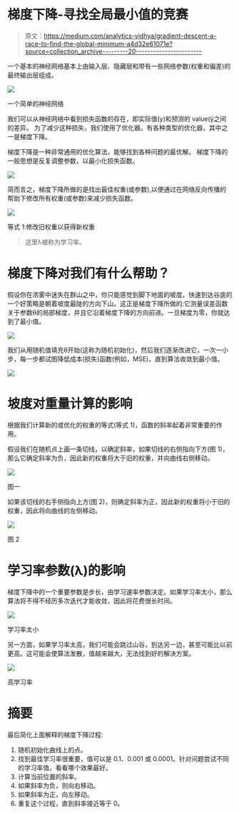 # 梯度下降-寻找全局最小值的竞赛

> 原文：<https://medium.com/analytics-vidhya/gradient-descent-a-race-to-find-the-global-minimum-a4d32e61071e?source=collection_archive---------20----------------------->

一个基本的神经网络基本上由输入层、隐藏层和带有一些网络参数(权重和偏差)的最终输出层组成。

![](img/b0ecb13f5e5d4ad44f58a59be09a831b.png)

一个简单的神经网络

我们可以从神经网络中看到损失函数的存在，即实际值(y)和预测的 value(ŷ之间的差异。
为了减少这种损失，我们使用了优化器。有各种类型的优化器，其中之一是梯度下降。

梯度下降是一种非常通用的优化算法，能够找到各种问题的最优解。
梯度下降的一般思想是反复调整参数，以最小化损失函数。

![](img/856d25afced92d7343ebfdf98b7f8a80.png)

简而言之，梯度下降所做的是找出最佳权重(或参数),以便通过在网络反向传播的帮助下修改所有权重(或参数)来减少损失函数。

![](img/b63c05b8676d8a251d537d8db36c5768.png)

等式 1:修改旧权重以获得新权重

> 这里λ被称为学习率。

# 梯度下降对我们有什么帮助？

假设你在浓雾中迷失在群山之中，你只能感觉到脚下地面的坡度。快速到达谷底的一个好策略是朝着坡度最陡的方向下山。这正是梯度下降所做的:它测量误差函数关于参数θ的局部梯度，并且它沿着梯度下降的方向前进。一旦梯度为零，你就达到了最小值。

![](img/e2f4fd811ffcafea5e30c0f52260331f.png)

我们从用随机值填充θ开始(这称为随机初始化)，然后我们逐渐改进它，一次一小步，每一步都试图降低成本(损失)函数(例如，MSE)，直到算法收敛到最小值。

![](img/c7499f1a6e1f908e1c62f264292c9f35.png)

# 坡度对重量计算的影响

根据我们计算新的或优化的权重的等式(等式 1)，函数的斜率起着非常重要的作用。

假设我们在随机点上画一条切线，以确定斜率，如果切线的右侧指向下方(图 1)，那么它确定斜率为负，因此新的权重将大于旧的权重，并向曲线右侧移动。

![](img/b5dd732e3ac15881cad5d375dc80c408.png)

图一

如果该切线的右手侧指向上方(图 2)，则确定斜率为正，因此新的权重将小于旧的权重，因此将向曲线的左侧移动。

![](img/b8e01bf87bdf1f3dff1187d7607b562c.png)

图 2

# 学习率参数(λ)的影响

梯度下降中的一个重要参数是步长，由学习速率参数决定。如果学习率太小，那么算法将不得不经历多次迭代才能收敛，因此将花费很长时间。

![](img/e687b8b2030d948cdfd3aa997be3f3be.png)

学习率太小

另一方面，如果学习率太高，我们可能会跳过山谷，到达另一边，甚至可能比以前更高。这可能会使算法发散，值越来越大，无法找到好的解决方案。

![](img/f45c7ef81f70e9e8cb6fda0706abbced.png)

高学习率

# 摘要

最后简化上面解释的梯度下降过程:

1.  随机初始化曲线上的点。
2.  找到最佳学习率很重要，值可以是 0.1、0.001 或 0.0001。针对问题尝试不同的学习率值，看看哪个效果最好。
3.  计算当前位置的斜率。
4.  如果斜率为负，则向右移动。
5.  如果斜率为正，向左移动。
6.  重复这个过程，直到斜率接近等于 0。
